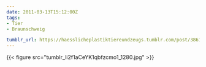 ```yaml
---
date: 2011-03-13T15:12:00Z
tags:
- Tier
- Braunschweig

tumblr_url: https://haesslicheplastiktiereundzeugs.tumblr.com/post/3861103237
---
```

{{< figure src="tumblr_li2f1aCeYK1qbfzcmo1_1280.jpg" >}}
